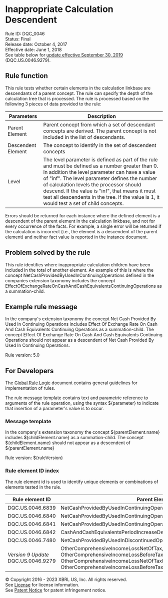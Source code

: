 # Inappropriate Calculation Descendent
Rule ID: DQC_0046  
Status:  Final  
Release date: October 4, 2017  
Effective date: June 1, 2018  
See table below for <a href="update9">update effective September 30, 2019</a> (DQC.US.0046.9279).  

## Rule function

This rule tests whether certain elements in the calculation linkbase are descendants of a parent concept. The rule can specify the depth of the calculation tree that is processed. The rule is processed based on the following 3 pieces of data provided to the rule:

| Parameters | Description |
| --- | --- |
| Parent Element | Parent concept from which a set of descendant concepts are derived. The parent concept is not included in the list of descendants. |
| Descendent Element | The concept to identify in the set of descendent concepts |
| Level | The level parameter is defined as part of the rule and must be defined as a number greater than 0\. In addition the level parameter can have a value of "inf". The level parameter defines the number of calculation levels the processor should descend. If the value is "inf", that means it must test all descendents in the tree. If the value is 1, it would test a set of child concepts. |

Errors should be returned for each instance where the defined element is a descendent of the parent element in the calculation linkbase, and not for every occurrence of the facts. For example, a single error will be returned if the calculation is incorrect (i.e., the element is a descendent of the parent element) and neither fact value is reported in the instance document.  

## Problem solved by the rule

This rule identifies where inappropriate calculation children have been included in the total of another element. An example of this is where the concept NetCashProvidedByUsedInContinuingOperations defined in the companies extension taxonomy includes the concept EffectOfExchangeRateOnCashAndCashEquivalentsContinuingOperations as a summation-child.  

## Example rule message

In the company's extension taxonomy the concept Net Cash Provided By Used In Continuing Operations includes Effect Of Exchange Rate On Cash And Cash Equivalents Continuing Operations as a summation-child. The concept Effect Of Exchange Rate On Cash And Cash Equivalents Continuing Operations should not appear as a descendent of Net Cash Provided By Used In Continuing Operations.  
  
Rule version: 5.0

## For Developers

The [Global Rule Logic](https://xbrl.us/dqc_0001) document contains general guidelines for implementation of rules.  

The rule message template contains text and parametric reference to arguments of the rule operation, using the syntax ${parameter} to indicate that insertion of a parameter's value is to occur.  

### Message template

In the company's extension taxonomy the concept ${parentElement.name} includes ${childElement.name} as a summation-child. The concept ${childElement.name} should not appear as a descendent of ${parentElement.name}
  
Rule version: ${ruleVersion}

### Rule element ID index

The rule element id is used to identify unique elements or combinations of elements tested in the rule. 

| Rule element ID | Parent Element | Descendant Element(s) | Level |
| --- | --- | --- | --- |
| DQC.US.0046.6839 | NetCashProvidedByUsedInContinuingOperations | EffectOfExchangeRateOnCashAndCashEquivalents | inf |
| DQC.US.0046.6840 | NetCashProvidedByUsedInContinuingOperations | EffectOfExchangeRateOnCashAndCashEquivalentsContinuingOperations | inf |
| DQC.US.0046.6841 | NetCashProvidedByUsedInContinuingOperations | EffectOfExchangeRateOnCashCashEquivalentsRestrictedCashAndRestrictedCashEquivalents | inf |
| DQC.US.0046.6842 | CashAndCashEquivalentsPeriodIncreaseDecreaseExcludingExchangeRateEffect | EffectOfExchangeRateOnCashAndCashEquivalents | inf |
| DQC.US.0046.7480 | NetCashProvidedByUsedInDiscontinuedOperations | EffectOfExchangeRateOnCashAndCashEquivalentsDiscontinuedOperations | inf |
|<a name="update9"></a> _Version 9 Update_ DQC.US.0046.9279 | OtherComprehensiveIncomeLossNetOfTax, OtherComprehensiveIncomeLossBeforeTax, OtherComprehensiveIncomeLossNetOfTaxPortionAttributableToParent, OtherComprehensiveIncomeLossBeforeTaxPortionAttributableToParent | NetIncomeLoss | inf |


© Copyright 2016 - 2023 XBRL US, Inc. All rights reserved.   
See [License](https://xbrl.us/dqc-license) for license information.  
See [Patent Notice](https://xbrl.us/dqc-patent) for patent infringement notice.  
